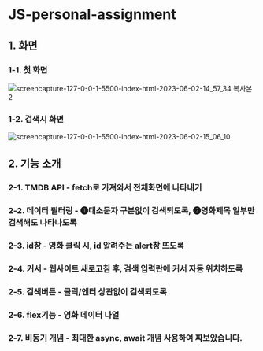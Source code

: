 # JS-personal-assignment

## 1. 화면

### 1-1. 첫 화면
![screencapture-127-0-0-1-5500-index-html-2023-06-02-14_57_34 복사본 2](https://github.com/AJ3504/JS-personal-assignment/assets/131579657/09b7c360-2628-46d3-aa42-b21ef86e60f7)

### 1-2. 검색시 화면
![screencapture-127-0-0-1-5500-index-html-2023-06-02-15_06_10](https://github.com/AJ3504/JS-personal-assignment/assets/131579657/364a5894-fc03-4a43-9ac3-4ff3ad868647)


## 2. 기능 소개

### 2-1. TMDB API - fetch로 가져와서 전체화면에 나타내기

### 2-2. 데이터 필터링 - ❶대소문자 구분없이 검색되도록, ❷영화제목 일부만 검색해도 나타나도록

### 2-3. id창 - 영화 클릭 시, id 알려주는 alert창 뜨도록

### 2-4. 커서 - 웹사이트 새로고침 후, 검색 입력란에 커서 자동 위치하도록

### 2-5. 검색버튼 - 클릭/엔터 상관없이 검색되도록

### 2-6. flex기능 - 영화 데이터 나열

### 2-7. 비동기 개념 - 최대한 async, await 개념 사용하여 짜보았습니다.




